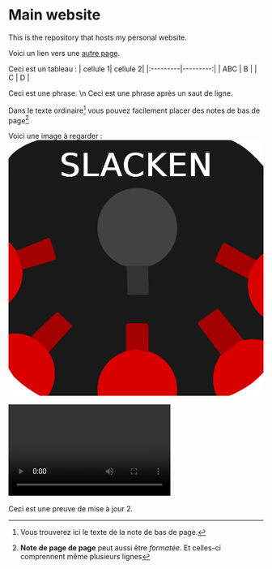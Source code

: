 # Main website
This is the repository that hosts my personal website.

Voici un lien vers une [autre page](./another-page.md).

Ceci est un tableau :
| cellule 1| cellule 2|
|:---------|---------:|
| ABC      | B        |
|    C     |    D     |

Ceci est une phrase. \n Ceci est une phrase après un saut de ligne.

Dans le texte ordinaire[^1] vous pouvez facilement placer des notes de bas de page[^2]

Voici une image à regarder : 
[![](./Images/Slacken_1.png)](./another-page.html)

<video width="320" height="180" controls>
  <source src="./Videos/TrailerRock'n'Fall.mp4" type="video/mp4">
</video>

Ceci est une preuve de mise à jour 2.

[^1]: Vous trouverez ici le texte de la note de bas de page.
 [^2]: **Note de page de page** peut aussi être *formatée*.
Et celles-ci comprennent même plusieurs lignes
